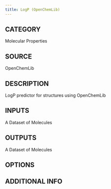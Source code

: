 ```yaml
---
title: LogP (OpenChemLib)
---
```


## CATEGORY
Molecular Properties
## SOURCE
OpenChemLib
## DESCRIPTION
LogP predictor for structures using OpenChemLib

## INPUTS
A Dataset of Molecules

## OUTPUTS
A Dataset of Molecules

## OPTIONS
## ADDITIONAL INFO

